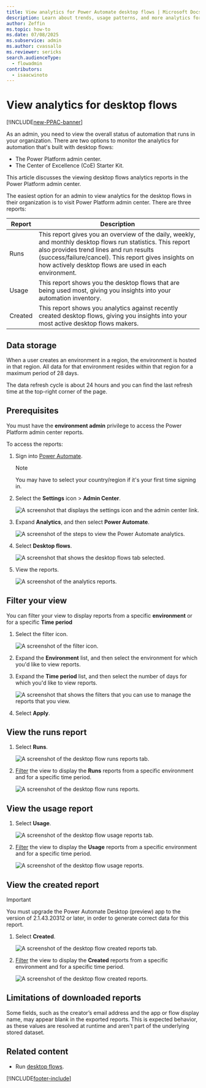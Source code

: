 ```yaml
---
title: View analytics for Power Automate desktop flows | Microsoft Docs
description: Learn about trends, usage patterns, and more analytics for desktop flows in the Power Platform admin center.
author: Zeffin
ms.topic: how-to
ms.date: 07/08/2025
ms.subservice: admin
ms.author: cvassallo
ms.reviewer: sericks
search.audienceType: 
  - flowadmin
contributors:
  - isaacwinoto 
---
```


# View analytics for desktop flows

[!INCLUDE[new-PPAC-banner](~/includes/new-PPAC-banner.md)]

As an admin, you need to view the overall status of automation that runs in your organization. There are two options to monitor the analytics for automation that's built with desktop flows:

- The Power Platform admin center.
- The Center of Excellence (CoE) Starter Kit.

This article discusses the viewing desktop flows analytics reports in the Power Platform admin center.


The easiest option for an admin to view analytics for the desktop flows in their organization is to visit Power Platform admin center. There are three reports:

|Report | Description|
|--- | ---|
|Runs | This report gives you an overview of the daily, weekly, and monthly desktop flows run statistics. This report also provides trend lines and run results (success/failure/cancel). This report gives insights on how actively desktop flows are used in each environment.
|Usage | This report shows you the desktop flows that are being used most, giving you insights into your automation inventory.|
|Created | This report shows you analytics against recently created desktop flows, giving you insights into your most active desktop flows makers.|

## Data storage
When a user creates an environment in a region, the environment is hosted in that region. All data for that environment resides within that region for a maximum period of 28 days.

The data refresh cycle is about 24 hours and you can find the last refresh time at the top-right corner of the page.

## Prerequisites

You must have the **environment admin** privilege to access the Power Platform admin center reports.

To access the reports:

1. Sign into [Power Automate](https://make.powerautomate.com).

   > [!NOTE]
   > You may have to select your country/region if it's your first time signing in.

1. Select the **Settings** icon > **Admin Center**.

   ![A screenshot that displays the settings icon and the admin center link.](./media/analytics-ui-flow/settings-admin-center.png)

1. Expand **Analytics**, and then select **Power Automate**.

   ![A screenshot of the steps to view the Power Automate analytics.](./media/analytics-ui-flow/analytics-pa.png)

1. Select **Desktop flows**.

   ![A screenshot that shows the desktop flows tab selected.](./media/analytics-ui-flow/select-ui-flows.png)

1. View the reports.

   ![A screenshot of the analytics reports.](./media/analytics-ui-flow/runs.png)


## Filter your view

You can filter your view to display reports from a specific **environment** or for a specific **Time period**

1. Select the filter icon.

   ![A screenshot of the filter icon.](./media/analytics-ui-flow/select-filter.png)

1. Expand the **Environment** list, and then select the environment for which you'd like to view reports.

1. Expand the **Time period** list, and then select the number of days for which you'd like to view reports.

   ![A screenshot that shows the filters that you can use to manage the reports that you view.](./media/analytics-ui-flow/filter.png)

1. Select **Apply**.

## View the runs report

1. Select **Runs**.

   ![A screenshot of the desktop flow runs reports tab.](./media/analytics-ui-flow/select-runs.png)

1. [Filter](#filter-your-view) the view to display the **Runs** reports from a specific environment and for a specific time period. 


   ![A screenshot of the desktop flow runs reports.](./media/analytics-ui-flow/runs.png)

## View the usage report

1. Select **Usage**.

   ![A screenshot of the desktop flow usage reports tab.](./media/analytics-ui-flow/select-usage.png)


1. [Filter](#filter-your-view) the view to display the **Usage** reports from a specific environment and for a specific time period. 

   ![A screenshot of the desktop flow usage reports.](./media/analytics-ui-flow/usage-ppac.png)

## View the created report

> [!IMPORTANT]
> You must upgrade the Power Automate Desktop (preview) app to the version of 2.1.43.20312 or later, in order to generate correct data for this report.

1. Select **Created**.

   ![A screenshot of the desktop flow created reports tab.](./media/analytics-ui-flow/select-created.png)

1. [Filter](#filter-your-view) the view to display the **Created** reports from a specific environment and for a specific time period. 

   ![A screenshot of the desktop flow created reports.](./media/analytics-ui-flow/created-ppac.png)

## Limitations of downloaded reports
Some fields, such as the creator’s email address and the app or flow display name, may appear blank in the exported reports. This is expected behavior, as these values are resolved at runtime and aren't part of the underlying stored dataset.

## Related content

- Run [desktop flows](/power-automate/desktop-flows/run-desktop-flow).

[!INCLUDE[footer-include](../includes/footer-banner.md)]
